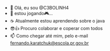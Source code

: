 - 👋 Olá, eu sou @C3BOLINH4
- 👀 estou jogando🎮...
- ☕ Atualmente estou aprendendo sobre o java
- 😎👍 Procuro colaborar e coperar com todos
-  📫 Como chegar até mim, pelo e-mail fernando.karatchuk@escola.pr.gov.br

<!---
C3BOLINH4/C3BOLINH4 is a ✨ special ✨ repository because its `README.md` (this file) appears on your GitHub profile.
You can click the Preview link to take a look at your changes.
--->
